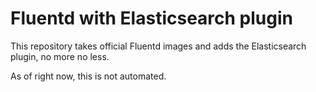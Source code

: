 # Fluentd with Elasticsearch plugin
This repository takes official Fluentd images and adds the Elasticsearch plugin, no more no less.

As of right now, this is not automated.
